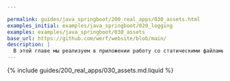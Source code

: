 ```yaml
---

permalink: guides/java_springboot/200_real_apps/030_assets.html
examples_initial: examples/java_springboot/020_logging
examples: examples/java_springboot/030_assets
base_url: https://github.com/werf/website/blob/main/
description: |
  В этой главе мы реализуем в приложении работу со статическими файлами и покажем, как правильно отдавать их клиенту.
---
```


{% include guides/200_real_apps/030_assets.md.liquid %}
